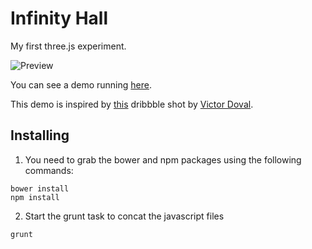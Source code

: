 # Infinity Hall

My first three.js experiment.

![Preview](https://raw.githubusercontent.com/ciprianionescu/infinity-hall/master/assets/img/infinity-hall.gif "Preview")

You can see a demo running [here](http://codepen.io/ciprianionescu/full/BoKybw/).

This demo is inspired by [this](https://dribbble.com/shots/1935654-Keeping-on) dribbble shot by [Victor Doval](https://dribbble.com/victordoval).

## Installing 

1. You need to grab the bower and npm packages using the following commands:
```
bower install
npm install
```
2. Start the grunt task to concat the javascript files
```
grunt
```

